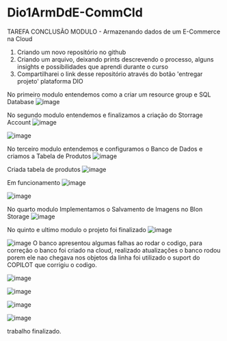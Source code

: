 # Dio1ArmDdE-CommCld
TAREFA CONCLUSÃO MODULO - Armazenando dados de um E-Commerce na Cloud


1. Criando um novo repositório no github 
2. Criando um arquivo, deixando prints descrevendo o processo, alguns insights e possibilidades que aprendi durante o curso
3. Compartilharei o link desse repositório através do botão 'entregar projeto' plataforma DIO

No primeiro modulo entendemos como a criar um resource group e SQL Database 
![image](https://github.com/user-attachments/assets/5bcc6312-9b63-4613-8e47-b10253d5c709)


No segundo modulo entendemos e finalizamos a criação do Storrage Account
![image](https://github.com/user-attachments/assets/bc76901b-21af-404e-8000-66d6a44f5b13)

![image](https://github.com/user-attachments/assets/d084c60f-99b2-4390-8ce1-87fe1eeb8443)


No terceiro modulo entendemos e configuramos o Banco de Dados e criamos a Tabela de Produtos
![image](https://github.com/user-attachments/assets/b13c535b-b668-415d-aaf5-36463e2a2737)

Criada tabela de produtos
![image](https://github.com/user-attachments/assets/b4f03e60-3c8d-40af-9f6d-6fa21ffb9db3)

Em funcionamento
![image](https://github.com/user-attachments/assets/60a5200a-ecb2-48fe-a98f-c8af056ab266)

![image](https://github.com/user-attachments/assets/b13dea95-5225-4957-9c09-cde3022d2c55)


No quarto modulo Implementamos o Salvamento de Imagens no Blon Storage
![image](https://github.com/user-attachments/assets/a93d06e3-e320-4c8d-8ad3-422bb8efdbe7)

No quinto e ultimo modulo o projeto foi finalizado
![image](https://github.com/user-attachments/assets/a31ee477-76ef-4da7-b4b4-9b75e49a3f4e)

![image](https://github.com/user-attachments/assets/a58bc7c1-0850-4819-a396-be698435b8cd)
O banco apresentou algumas falhas ao rodar o codigo, para correção o banco foi criado na cloud, realizado atualizações o banco rodou porem ele nao chegava nos objetos da linha foi utilizado o suport do COPILOT que corrigiu o codigo.

![image](https://github.com/user-attachments/assets/c4027763-362a-496e-9441-58aaede08e13)

![image](https://github.com/user-attachments/assets/3fa2fde8-4d8c-421d-a08a-5bd350b84ca7)

![image](https://github.com/user-attachments/assets/6fa7ee58-dd81-4e67-a281-9ea7ee67ced8)


![image](https://github.com/user-attachments/assets/c8b8bbd4-a343-4e5a-922a-abedf7696ea9)

trabalho finalizado.

